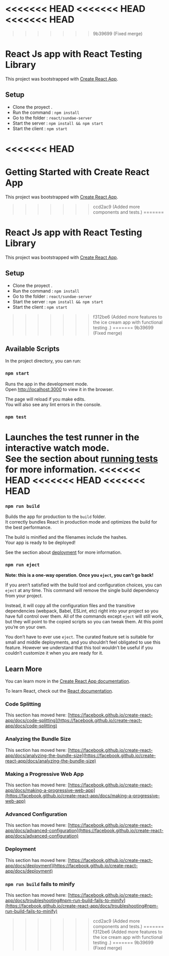 <<<<<<< HEAD
<<<<<<< HEAD
<<<<<<< HEAD
=======
>>>>>>> 9b39699 (Fixed merge)
# React Js app with React Testing Library

This project was bootstrapped with [Create React App](https://github.com/facebook/create-react-app).

## Setup

- Clone the proyect .
- Run the command : `npm install`
- Go to the folder : `react/sundae-server`
- Start the server : `npm install && npm start`
- Start the client : `npm start`

<<<<<<< HEAD
=======
# Getting Started with Create React App

This project was bootstrapped with [Create React App](https://github.com/facebook/create-react-app).

>>>>>>> ccd2ac9 (Added more components and tests.)
=======
# React Js app with React Testing Library

This project was bootstrapped with [Create React App](https://github.com/facebook/create-react-app).

## Setup

- Clone the proyect .
- Run the command : `npm install`
- Go to the folder : `react/sundae-server`
- Start the server : `npm install && npm start`
- Start the client : `npm start`

>>>>>>> f312be6 (Added more features to the ice cream app with functional testing .)
=======
>>>>>>> 9b39699 (Fixed merge)
## Available Scripts

In the project directory, you can run:

### `npm start`

Runs the app in the development mode.\
Open [http://localhost:3000](http://localhost:3000) to view it in the browser.

The page will reload if you make edits.\
You will also see any lint errors in the console.

### `npm test`

Launches the test runner in the interactive watch mode.\
See the section about [running tests](https://facebook.github.io/create-react-app/docs/running-tests) for more information.
<<<<<<< HEAD
<<<<<<< HEAD
<<<<<<< HEAD
=======

### `npm run build`

Builds the app for production to the `build` folder.\
It correctly bundles React in production mode and optimizes the build for the best performance.

The build is minified and the filenames include the hashes.\
Your app is ready to be deployed!

See the section about [deployment](https://facebook.github.io/create-react-app/docs/deployment) for more information.

### `npm run eject`

**Note: this is a one-way operation. Once you `eject`, you can’t go back!**

If you aren’t satisfied with the build tool and configuration choices, you can `eject` at any time. This command will remove the single build dependency from your project.

Instead, it will copy all the configuration files and the transitive dependencies (webpack, Babel, ESLint, etc) right into your project so you have full control over them. All of the commands except `eject` will still work, but they will point to the copied scripts so you can tweak them. At this point you’re on your own.

You don’t have to ever use `eject`. The curated feature set is suitable for small and middle deployments, and you shouldn’t feel obligated to use this feature. However we understand that this tool wouldn’t be useful if you couldn’t customize it when you are ready for it.

## Learn More

You can learn more in the [Create React App documentation](https://facebook.github.io/create-react-app/docs/getting-started).

To learn React, check out the [React documentation](https://reactjs.org/).

### Code Splitting

This section has moved here: [https://facebook.github.io/create-react-app/docs/code-splitting](https://facebook.github.io/create-react-app/docs/code-splitting)

### Analyzing the Bundle Size

This section has moved here: [https://facebook.github.io/create-react-app/docs/analyzing-the-bundle-size](https://facebook.github.io/create-react-app/docs/analyzing-the-bundle-size)

### Making a Progressive Web App

This section has moved here: [https://facebook.github.io/create-react-app/docs/making-a-progressive-web-app](https://facebook.github.io/create-react-app/docs/making-a-progressive-web-app)

### Advanced Configuration

This section has moved here: [https://facebook.github.io/create-react-app/docs/advanced-configuration](https://facebook.github.io/create-react-app/docs/advanced-configuration)

### Deployment

This section has moved here: [https://facebook.github.io/create-react-app/docs/deployment](https://facebook.github.io/create-react-app/docs/deployment)

### `npm run build` fails to minify

This section has moved here: [https://facebook.github.io/create-react-app/docs/troubleshooting#npm-run-build-fails-to-minify](https://facebook.github.io/create-react-app/docs/troubleshooting#npm-run-build-fails-to-minify)
>>>>>>> ccd2ac9 (Added more components and tests.)
=======
>>>>>>> f312be6 (Added more features to the ice cream app with functional testing .)
=======
>>>>>>> 9b39699 (Fixed merge)
